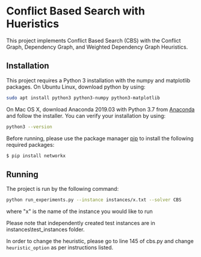 # Conflict Based Search with Hueristics

This project implements Conflict Based Search (CBS) with the Conflict Graph, Dependency Graph, and Weighted Dependency Graph Heuristics.

## Installation

This project requires a Python 3 installation with the numpy and matplotlib packages. On Ubuntu
Linux, download python by using:

```bash
sudo apt install python3 python3-numpy python3-matplotlib
```
On Mac OS X, download Anaconda 2019.03 with Python 3.7 from [Anaconda](https://www.anaconda.com/distribution/#download-section/) and follow the installer. You can verify your installation by
using:
```bash
python3 --version
```
Before running, please use the package manager [pip](https://pip.pypa.io/en/stable/) to install the following required packages:

```bash
$ pip install networkx
```

## Running

The project is run by the following command:

```bash
python run_experiments.py --instance instances/x.txt --solver CBS
```
where "x" is the name of the instance you would like to run

Please note that independently created test instances are in instances\test_instances folder.

In order to change the heuristic, please go to line 145 of cbs.py and change `heuristic_option` as per instructions listed.

